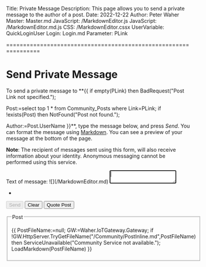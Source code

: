 Title: Private Message
Description: This page allows you to send a private message to the author of a post.
Date: 2022-12-22
Author: Peter Waher
Master: Master.md
JavaScript: /MarkdownEditor.js
JavaScript: /MarkdownEditor.md.js
CSS: /MarkdownEditor.cssx
UserVariable: QuickLoginUser
Login: Login.md
Parameter: PLink

================================================================

Send Private Message
======================

To send a private message to **{{
if empty(PLink) then BadRequest("Post Link not specified.");
	
Post:=select top 1 * from Community_Posts where Link=PLink;
if !exists(Post) then NotFound("Post not found.");

Author:=Post.UserName
}}**, type the message below, and press *Send*. You can format the message using 
[Markdown](/Markdown.md). You can see a preview of your message at the bottom of the page.

**Note**: The recipient of messages sent using this form, will also receive information about your identity. Anonymous
messaging cannot be performed using this service.

<form>

<input type="hidden" name="Type" id="Type" value="Message"/>
<input type="hidden" name="Title" id="Title" value=""/>
<input type="hidden" name="ReferenceLink" id="ReferenceLink" value="{{PLink}}"/>
<input type="hidden" name="Tag" id="Tag"/>

<p>
<label for="Text">Text of message:</label>  
![](/MarkdownEditor.md)
<textarea name="Text" id="Text" onkeydown="TrapTab(this,DefaultProperties(),event)" onpaste="PasteContent(this,DefaultProperties(),event)" oninput="AdaptSize(this)" autofocus required>
</textarea>
</p>

<p>
<ul id="Tags" class="Tags noTags">
<li id="EndOfTags" class="EndOfTags"/>
</ul>
</p>

<button id="CreateButton" type="button" class="disabledButton" onclick="SendMessage()" disabled="disabled">Send</button>
<button type="button" class="negButton" onclick="ClearPost()">Clear</button>
<button type="button" onclick="QuotePost('{{PLink}}',DefaultProperties())">Quote Post</button>

</form>
<fieldset>
<legend>Post</legend>

{{
PostFileName:=null;
GW:=Waher.IoTGateway.Gateway;
if !GW.HttpServer.TryGetFileName("/Community/PostInline.md",PostFileName) then ServiceUnavailable("Community Service not available.");
LoadMarkdown(PostFileName)
}}

</fieldset>